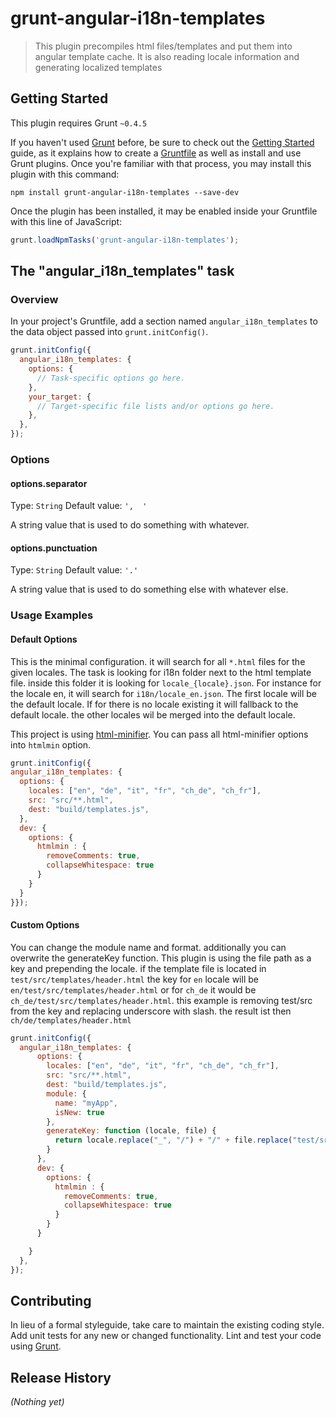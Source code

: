 # grunt-angular-i18n-templates

> This plugin precompiles html files/templates and put them into angular template cache. It is also reading locale information and generating localized templates

## Getting Started
This plugin requires Grunt `~0.4.5`

If you haven't used [Grunt](http://gruntjs.com/) before, be sure to check out the [Getting Started](http://gruntjs.com/getting-started) guide, as it explains how to create a [Gruntfile](http://gruntjs.com/sample-gruntfile) as well as install and use Grunt plugins. Once you're familiar with that process, you may install this plugin with this command:

```shell
npm install grunt-angular-i18n-templates --save-dev
```

Once the plugin has been installed, it may be enabled inside your Gruntfile with this line of JavaScript:

```js
grunt.loadNpmTasks('grunt-angular-i18n-templates');
```

## The "angular_i18n_templates" task

### Overview
In your project's Gruntfile, add a section named `angular_i18n_templates` to the data object passed into `grunt.initConfig()`.

```js
grunt.initConfig({
  angular_i18n_templates: {
    options: {
      // Task-specific options go here.
    },
    your_target: {
      // Target-specific file lists and/or options go here.
    },
  },
});
```

### Options

#### options.separator
Type: `String`
Default value: `',  '`

A string value that is used to do something with whatever.

#### options.punctuation
Type: `String`
Default value: `'.'`

A string value that is used to do something else with whatever else.

### Usage Examples

#### Default Options
This is the minimal configuration. it will search for all `*.html` files for the given locales. The task is looking for i18n folder next to the html template file.
inside this folder it is looking for `locale_{locale}.json`. For instance for the locale en, it will search for `i18n/locale_en.json`.
The first locale will be the default locale. If for there is no locale existing it will fallback to the default locale. the other locales wil be merged into the default locale.

This project is using [html-minifier](https://github.com/kangax/html-minifier]). You can pass all html-minifier options into `htmlmin` option.


```js
grunt.initConfig({
angular_i18n_templates: {
  options: {
    locales: ["en", "de", "it", "fr", "ch_de", "ch_fr"],
    src: "src/**.html",
    dest: "build/templates.js",
  },
  dev: {
    options: {
      htmlmin : {
        removeComments: true,
        collapseWhitespace: true
      }
    }
  }
}});
```

#### Custom Options
You can change the module name and format. additionally you can overwrite the generateKey function.
This plugin is using the file path as a key and prepending the locale. if the template file is located in `test/src/templates/header.html` the key
for `en` locale will be `en/test/src/templates/header.html` or for `ch_de` it would be `ch_de/test/src/templates/header.html`. this example
is removing test/src from the key and replacing underscore with slash. the result ist then `ch/de/templates/header.html`

```js
grunt.initConfig({
  angular_i18n_templates: {
      options: {
        locales: ["en", "de", "it", "fr", "ch_de", "ch_fr"],
        src: "src/**.html",
        dest: "build/templates.js",
        module: {
          name: "myApp",
          isNew: true
        },
        generateKey: function (locale, file) {
          return locale.replace("_", "/") + "/" + file.replace("test/src/", "");
        }
      },
      dev: {
        options: {
          htmlmin : {
            removeComments: true,
            collapseWhitespace: true
          }
        }
      }

    }
  },
});
```

## Contributing
In lieu of a formal styleguide, take care to maintain the existing coding style. Add unit tests for any new or changed functionality. Lint and test your code using [Grunt](http://gruntjs.com/).

## Release History
_(Nothing yet)_
